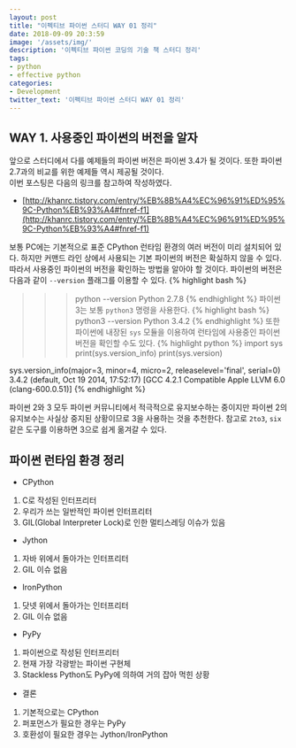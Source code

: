 ```yaml
---
layout: post
title: "이펙티브 파이썬 스터디 WAY 01 정리"
date: 2018-09-09 20:3:59
image: '/assets/img/'
description: '이펙티브 파이썬 코딩의 기술 책 스터디 정리'
tags:
- python
- effective python
categories:
- Development
twitter_text: '이펙티브 파이썬 스터디 WAY 01 정리'
---
```


## WAY 1. 사용중인 파이썬의 버전을 알자
앞으로 스터디에서 다를 예제들의 파이썬 버전은 파이썬 3.4가 될 것이다. 또한 파이썬 2.7과의 비교를 위한 예제들 역시 제공될 것이다.  
이번 포스팅은 다음의 링크를 참고하여 작성하였다.
- [http://khanrc.tistory.com/entry/%EB%8B%A4%EC%96%91%ED%95%9C-Python%EB%93%A4#fnref-f1](http://khanrc.tistory.com/entry/%EB%8B%A4%EC%96%91%ED%95%9C-Python%EB%93%A4#fnref-f1)

보통 PC에는 기본적으로 표준 CPython 런타임 환경의 여러 버전이 미리 설치되어 있다. 하지만 커맨드 라인 상에서 사용되는 기본 파이썬의 버전은 확실하지 않을 수 있다. 따라서 사용중인 파이썬의 버전을 확인하는 방법을 알아야 할 것이다. 파이썬의 버전은 다음과 같이 `--version` 플래그를 이용할 수 있다.
{% highlight bash %}
>>> python --version
Python 2.7.8
{% endhighlight %}
파이썬 3는 보통 `python3`  명령을 사용한다.
{% highlight bash %}
>>> python3 --version
Python 3.4.2
{% endhighlight %}
또한 파이썬에 내장된 `sys` 모듈을 이용하여 런타임에 사용중인 파이썬 버전을 확인할 수도 있다.
{% highlight python %}
import sys
print(sys.version_info)
print(sys.version)

>>>
sys.version_info(major=3, minor=4, micro=2, releaselevel='final', serial=0)
3.4.2 (default, Oct 19 2014, 17:52:17)
[GCC 4.2.1 Compatible Apple LLVM 6.0 (clang-600.0.51)]
{% endhighlight %}

파이썬 2와 3 모두 파이썬 커뮤니티에서 적극적으로 유지보수하는 중이지만 파이썬 2의 유지보수는 사실상 중지된 상황이므로 3을 사용하는 것을 추천한다. 참고로 `2to3`, `six` 같은 도구를 이용하면 3으로 쉽게 옮겨갈 수 있다.

## 파이썬 런타임 환경 정리
- CPython
1. C로 작성된 인터프리터
2. 우리가 쓰는 일반적인 파이썬 인터프리터
3. GIL(Global Interpreter Lock)로 인한 멀티스레딩 이슈가 있음
- Jython
1. 자바 위에서 돌아가는 인터프리터
2. GIL 이슈 없음
-	IronPython
1. 닷넷 위에서 돌아가는 인터프리터
2. GIL 이슈 없음
- PyPy
1. 파이썬으로 작성된 인터프리터
2. 현재 가장 각광받는 파이썬 구현체
3. Stackless Python도 PyPy에 의하여 거의 잡아 먹힌 상황
- 결론
1. 기본적으로는 CPython
2. 퍼포먼스가 필요한 경우는 PyPy
3. 호환성이 필요한 경우는 Jython/IronPython
